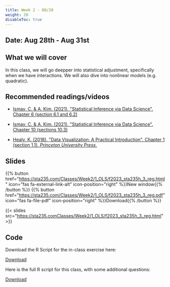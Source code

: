 ```yaml
---
title: Week 2 - 08/28
weight: 20
disableToc: true
---
```


## Date: Aug 28th - Aug 31st

## What we will cover

In this class, we will go deepper into statistical adjustment, specifically when we have interactions. We will also dive into nonlinear models (e.g. quadratic).

## Recommended readings/videos

- [Ismay, C. & A. Kim. (2021). "Statistical Inference via Data Science". Chapter 6 (section 6.1 and 6.2)](https://moderndive.com/6-multiple-regression.html)

- [Ismay, C. & A. Kim. (2021). "Statistical Inference via Data Science". Chapter 10 (sections 10.3)](https://moderndive.com/10-inference-for-regression.html)

- [Healy, K. (2018). "Data Visualization: A Practical Introduction". Chapter 1 (section 1.1). *Princeton University Press*.](https://socviz.co/lookatdata.html)



## Slides

{{% button href="https://sta235.com/Classes/Week2/1_OLS/f2023_sta235h_3_reg.html" icon="fas fa-external-link-alt" icon-position="right" %}}New window{{% /button %}} {{% button href="https://sta235.com/Classes/Week2/1_OLS/f2023_sta235h_3_reg.pdf" icon="fas fa-file-pdf" icon-position="right" %}}Download{{% /button %}} 

{{< slides src="https://sta235.comClasses/Week2/1_OLS/f2023_sta235h_3_reg.html" >}}

## Code

Download the R Script for the in-class exercise here:

<a onclick="ga('send', 'event', 'External-Link','click','code2_inclass','0','Link');" href="https://raw.githubusercontent.com/maibennett/sta235/main/exampleSite/content/Classes/Week2/1_OLS/code/f2023_sta235h_2_reg_in_class.R" target="_blank" class="btn btn-default">Download<i class="fas fa-code"></i></a>

Here is the full R script for this class, with some additional questions: 

<a onclick="ga('send', 'event', 'External-Link','click','code2','0','Link');" href="https://raw.githubusercontent.com/maibennett/sta235/main/exampleSite/content/Classes/Week2/1_OLS/code/f2023_sta235h_2_reg.R" target="_blank" class="btn btn-default">Download<i class="fas fa-code"></i></a>
